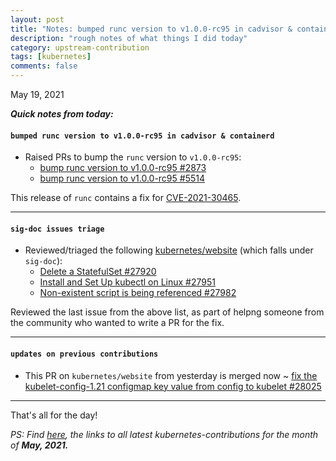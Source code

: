 ```yaml
---
layout: post
title: "Notes: bumped runc version to v1.0.0-rc95 in cadvisor & containerd, sig-doc issues triage #15"
description: "rough notes of what things I did today"
category: upstream-contribution
tags: [kubernetes]
comments: false
---
```


May 19, 2021

***Quick notes from today:***

#### `bumped runc version to v1.0.0-rc95 in cadvisor & containerd`

-  Raised PRs to bump the `runc` version to `v1.0.0-rc95`:
    - [bump runc version to v1.0.0-rc95 #2873](https://github.com/google/cadvisor/pull/2873#event-4767993277)
    - [bump runc version to v1.0.0-rc95 #5514](https://github.com/containerd/containerd/pull/5514#event-4766604591)

This release of `runc` contains a fix for [CVE-2021-30465](https://github.com/opencontainers/runc/security/advisories/GHSA-c3xm-pvg7-gh7r).

---

#### `sig-doc issues triage`

- Reviewed/triaged the following [kubernetes/website](https://github.com/kubernetes/website/issues/) (which falls under `sig-doc`):
    - [Delete a StatefulSet #27920](https://github.com/kubernetes/website/issues/27920)
    - [Install and Set Up kubectl on Linux #27951](https://github.com/kubernetes/website/issues/27951#issuecomment-844218003)
    - [Non-existent script is being referenced #27982](https://github.com/kubernetes/website/issues/27982#issuecomment-844272373)

Reviewed the last issue from the above list, as part of helpng someone from the community who wanted to write a PR for the fix.

---

#### `updates on previous contributions`

- This PR on `kubernetes/website` from yesterday is merged now ~ [fix the kubelet-config-1.21 configmap key value from config to kubelet #28025](https://github.com/kubernetes/website/pull/28025)

---


That's all for the day!

*PS: Find [here](https://www.psaggu.com/kubernetes.html#may-2021), the links to all latest kubernetes-contributions for the month of **May, 2021.***
